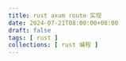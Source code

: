 ```yaml
---
title: rust axum route 实现
date: 2024-07-21T08:00:00+08:00
draft: false
tags: [ rust ]
collections: [ rust 编程 ]
---
```



[//]: # (todo)

